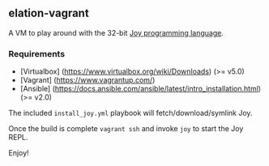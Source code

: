 ## elation-vagrant ##

A VM to play around with the 32-bit [Joy programming language](http://www.kevinalbrecht.com/code/joy-mirror/synops.html).


### Requirements ###

* [Virtualbox] (https://www.virtualbox.org/wiki/Downloads) (>= v5.0)
* [Vagrant] (https://www.vagrantup.com/)
* [Ansible] (https://docs.ansible.com/ansible/latest/intro_installation.html) (>= v2.0)


The included `install_joy.yml` playbook will fetch/download/symlink Joy.


Once the build is complete `vagrant ssh` and invoke `joy` to start the Joy REPL.


Enjoy!
